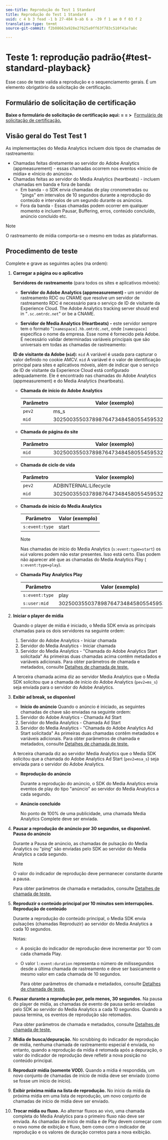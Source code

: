 ```yaml
---
seo-title: Reprodução do Test 1 Standard
title: Reprodução do Test 1 Standard
uuid: c 4 b 3 fead -1 b 27-484 b-ab 6 a -39 f 1 ae 0 f 03 f 2
translation-type: tm+mt
source-git-commit: f2b08663a928e27625a9ff63f783c510f41e7a8c

---
```



# Teste 1: reprodução padrão{#test-standard-playback}

Esse caso de teste valida a reprodução e o sequenciamento gerais. É um elemento obrigatório da solicitação de certificação.

## Formulário de solicitação de certificação

**Baixe o formulário de solicitação de certificação aqui: = = &gt;**  [Formulário de solicitação de certificação.](cert_req_form.docx)

## Visão geral do Test Test 1

As implementações do Media Analytics incluem dois tipos de chamadas de rastreamento:
* Chamadas feitas diretamente ao servidor do Adobe Analytics (appmeasurement) - essas chamadas ocorrem nos eventos «Início de mídia» e «Início do anúncio».
* Chamadas feitas ao servidor do Media Analytics (heartbeats) - incluem chamadas em banda e fora de banda:
   * Em banda - o SDK envia chamadas de play cronometradas ou "pings" em intervalos de 10 segundos durante a reprodução do conteúdo e intervalos de um segundo durante os anúncios.
   * Fora da banda - Essas chamadas podem ocorrer em qualquer momento e incluem Pausar, Buffering, erros, conteúdo concluído, anúncio concluído etc.

>[!NOTE]
>O rastreamento de mídia comporta-se o mesmo em todas as plataformas.

## Procedimento de teste

Complete e grave as seguintes ações (na ordem):

1. **Carregar a página ou o aplicativo**

   **Servidores de rastreamento** (para todos os sites e aplicativos móveis):

   * **Servidor do Adobe Analytics (appmeasurement) -** um servidor de rastreamento RDC ou CNAME que resolve um servidor de rastreamento RDC é necessário para o serviço de ID de visitante da Experience Cloud. The Adobe Analytics tracking server should end in "`.sc.omtrdc.net`" or be a CNAME.

   * **Servidor de Media Analytics (Heartbeats) -** este servidor sempre tem o formato "`[namespace].hb.omtrdc.net`, onde `[namespace]` especifica o nome da empresa. Esse nome é fornecido pela Adobe.
   É necessário validar determinadas variáveis principais que são universais em todas as chamadas de rastreamento:

   **ID de visitante da Adobe (`mid`):** `mid` A variável é usada para capturar o valor definido no cookie AMCV. `mid` A variável é o valor de identificação principal para sites e aplicativos móveis, além de indicar que o serviço de ID de visitante da Experience Cloud está configurado adequadamente. Ele é encontrado nas chamadas do Adobe Analytics (appmeasurement) e do Media Analytics (heartbeats).

   * **Chamada de início do Adobe Analytics**

      | Parâmetro | Valor (exemplo) |
      |---|---|
      | `pev2` | ms_s |
      | `mid` | 30250035503789876473484580554595324209 |

   * **Chamada de página do site**

      | Parâmetro | Valor (exemplo) |
      |---|---|
      | `mid` | 30250035503789876473484580554595324209 |

   * **Chamada de ciclo de vida**

      | Parâmetro | Valor (exemplo) |
      |---|---|
      | `pev2` | ADBINTERNAL:Lifecycle |
      | `mid` | 30250035503789876473484580554595324209 |

   * **Chamada de início do Media Analytics**

      | Parâmetro | Valor (exemplo) |
      |---|---|
      | `s:event:type` | start |

      >[!NOTE]
      >
      >Nas chamadas de início do Media Analytics (`s:event:type=start`) os `mid` valores podem não estar presentes. Isso está certo. Elas podem não aparecer até que as chamadas do Media Analytics Play ( `s:event:type=play`).

   * **Chamada Play Analytics Play**

      | Parâmetro | Valor (exemplo) |
      |---|---|
      | `s:event:type` | play |
      | `s:user:mid` | 30250035503789876473484580554595324209 |


1. **Iniciar o player de mídia**

   Quando o player de mídia é iniciado, o Media SDK envia as principais chamadas para os dois servidores na seguinte ordem:

   1. Servidor do Adobe Analytics - Iniciar chamada
   1. Servidor do Media Analytics - Iniciar chamada
   1. Servidor do Media Analytics - "Chamada do Adobe Analytics Start solicitada"
   As primeiras duas chamadas acima contêm metadados e variáveis adicionais. Para obter parâmetros de chamada e metadados, consulte [Detalhes de chamada de teste.](/help/sdk-implement/validation/test-call-details.md#start-the-media-player)

   A terceira chamada acima diz ao servidor Media Analytics que o Media SDK solicitou que a chamada de início do Adobe Analytics (`pev2=ms_s`) seja enviada para o servidor do Adobe Analytics.

1. **Exibir ad break, se disponível**

   * **Início do anúncio**
   Quando o anúncio é iniciado, as seguintes chamadas de chave são enviadas na seguinte ordem:

   1. Servidor do Adobe Analytics - Chamada Ad Start
   1. Servidor do Media Analytics - Chamada Ad Start
   1. Servidor do Media Analytics - "Chamada do Adobe Analytics Ad Start solicitada"
   As primeiras duas chamadas contêm metadados e variáveis adicionais. Para obter parâmetros de chamada e metadados, consulte [Detalhes de chamada de teste.](/help/sdk-implement/validation/test-call-details.md#view-ad-playback)

   A terceira chamada diz ao servidor Media Analytics que o Media SDK solicitou que a chamada do Adobe Analytics Ad Start (`pev2=msa_s`) seja enviada para o servidor do Adobe Analytics.

   * **Reprodução do anúncio**

      Durante a reprodução do anúncio, o SDK do Media Analytics envia eventos de play do tipo "anúncio" ao servidor do Media Analytics a cada segundo.

   * **Anúncio concluído**

      No ponto de 100% de uma publicidade, uma chamada Media Analytics Complete deve ser enviada.



1. **Pausar a reprodução de anúncio por 30 segundos, se disponível.**  **Pausa do anúncio**

   Durante a Pausa de anúncio, as chamadas de pulsação do Media Analytics ou "ping" são enviadas pelo SDK ao servidor do Media Analytics a cada segundo.

   >[!NOTE]
   >
   >O valor do indicador de reprodução deve permanecer constante durante a pausa.

   Para obter parâmetros de chamada e metadados, consulte [Detalhes de chamada de teste.](/help/sdk-implement/validation/test-call-details.md#ma-ad-pause-call)

1. **Reproduzir o conteúdo principal por 10 minutos sem interrupções.**  **Reprodução de conteúdo**

   Durante a reprodução do conteúdo principal, o Media SDK envia pulsações (chamadas Reproduzir) ao servidor do Media Analytics a cada 10 segundos.

   Notas:

   * A posição do indicador de reprodução deve incrementar por 10 com cada chamada Play.
   * O valor `l:event:duration` representa o número de milissegundos desde a última chamada de rastreamento e deve ser basicamente o mesmo valor em cada chamada de 10 segundos.

      Para obter parâmetros de chamada e metadados, consulte [Detalhes de chamada de teste.](/help/sdk-implement/validation/test-call-details.md#play-main-content)

1. **Pausar durante a reprodução por, pelo menos, 30 segundos.** Na pausa do player de mídia, as chamadas de evento de pausa serão enviadas pelo SDK ao servidor do Media Analytics a cada 10 segundos. Quando a pausa termina, os eventos de reprodução são retomados.

   Para obter parâmetros de chamada e metadados, consulte [Detalhes de chamada de teste.](/help/sdk-implement/validation/test-call-details.md#pause-main-content)

1. **Mídia de busca/depuração.** No scrubbing do indicador de reprodução de mídia, nenhuma chamada de rastreamento especial é enviada, no entanto, quando a reprodução da mídia é retomada após a depuração, o valor do indicador de reprodução deve refletir a nova posição no conteúdo principal.

1. **Reproduzir mídia (somente VOD).** Quando a mídia é respondida, um novo conjunto de chamadas de início de mídia deve ser enviado (como se fosse um início de início).

1. **Exibir próxima mídia na lista de reprodução.** No início da mídia da próxima mídia em uma lista de reprodução, um novo conjunto de chamadas de início de mídia deve ser enviado.

1. **Trocar mídia ou fluxo.** Ao alternar fluxos ao vivo, uma chamada completa do Media Analytics para o primeiro fluxo não deve ser enviada. As chamadas de início de mídia e de Play devem começar com o novo nome de exibição e fluxo, bem como com o indicador de reprodução e os valores de duração corretos para a nova exibição.

